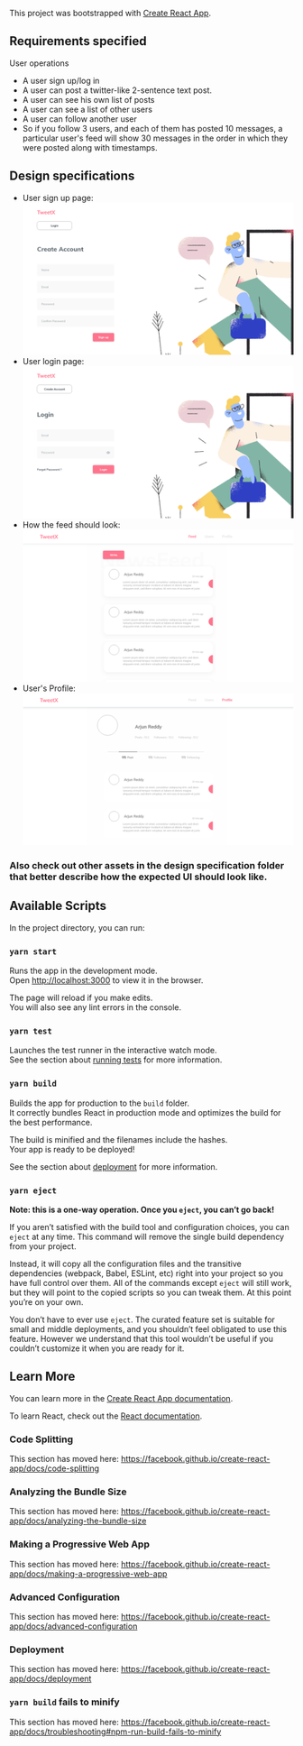 This project was bootstrapped with [Create React App](https://github.com/facebook/create-react-app).

## Requirements specified 
User operations
- A user sign up/log in
- A user can post a twitter-like 2-sentence text post. 
- A user can see his own list of posts 
- A user can see a list of other users 
- A user can follow another user
- So if you follow 3 users, and each of them has posted 10 messages, a particular user's feed will show 30 messages in the order in which they were posted along with timestamps.
## Design specifications
- User sign up page:
![Sign Up](https://github.com/yassh-pandey/therapyfynd-challenge/blob/master/design%20specification/Sign%20up.png)
- User login page:
![Log In](https://github.com/yassh-pandey/therapyfynd-challenge/blob/master/design%20specification/Log%20in.png)
- How the feed should look:
![Feed](https://github.com/yassh-pandey/therapyfynd-challenge/blob/master/design%20specification/Feed.png)
- User's Profile: 
![User profile](https://github.com/yassh-pandey/therapyfynd-challenge/blob/master/design%20specification/profile_posts.png)
### Also check out other assets in the design specification folder that better describe how the expected UI should look like.

## Available Scripts

In the project directory, you can run:

### `yarn start`

Runs the app in the development mode.<br />
Open [http://localhost:3000](http://localhost:3000) to view it in the browser.

The page will reload if you make edits.<br />
You will also see any lint errors in the console.

### `yarn test`

Launches the test runner in the interactive watch mode.<br />
See the section about [running tests](https://facebook.github.io/create-react-app/docs/running-tests) for more information.

### `yarn build`

Builds the app for production to the `build` folder.<br />
It correctly bundles React in production mode and optimizes the build for the best performance.

The build is minified and the filenames include the hashes.<br />
Your app is ready to be deployed!

See the section about [deployment](https://facebook.github.io/create-react-app/docs/deployment) for more information.

### `yarn eject`

**Note: this is a one-way operation. Once you `eject`, you can’t go back!**

If you aren’t satisfied with the build tool and configuration choices, you can `eject` at any time. This command will remove the single build dependency from your project.

Instead, it will copy all the configuration files and the transitive dependencies (webpack, Babel, ESLint, etc) right into your project so you have full control over them. All of the commands except `eject` will still work, but they will point to the copied scripts so you can tweak them. At this point you’re on your own.

You don’t have to ever use `eject`. The curated feature set is suitable for small and middle deployments, and you shouldn’t feel obligated to use this feature. However we understand that this tool wouldn’t be useful if you couldn’t customize it when you are ready for it.

## Learn More

You can learn more in the [Create React App documentation](https://facebook.github.io/create-react-app/docs/getting-started).

To learn React, check out the [React documentation](https://reactjs.org/).

### Code Splitting

This section has moved here: https://facebook.github.io/create-react-app/docs/code-splitting

### Analyzing the Bundle Size

This section has moved here: https://facebook.github.io/create-react-app/docs/analyzing-the-bundle-size

### Making a Progressive Web App

This section has moved here: https://facebook.github.io/create-react-app/docs/making-a-progressive-web-app

### Advanced Configuration

This section has moved here: https://facebook.github.io/create-react-app/docs/advanced-configuration

### Deployment

This section has moved here: https://facebook.github.io/create-react-app/docs/deployment

### `yarn build` fails to minify

This section has moved here: https://facebook.github.io/create-react-app/docs/troubleshooting#npm-run-build-fails-to-minify
